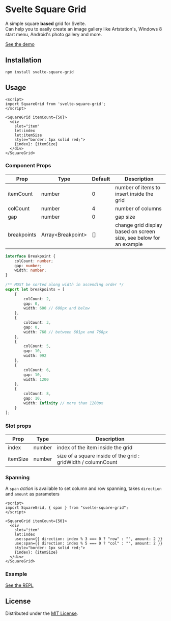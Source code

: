 # Svelte Square Grid

A simple square **based** grid for Svelte. <br> Can help you to easily create an image gallery like Artstation's, Windows 8 start menu, Android's photo gallery and more.

[See the demo](https://anotherempty.github.io/svelte-square-grid/)

## Installation

```shell
npm install svelte-square-grid
```

## Usage

```svelte
<script>
import SquareGrid from 'svelte-square-grid';
</script>

<SquareGrid itemCount={50}>
  <div 
    slot="item" 
    let:index 
    let:itemSize
    style="border: 1px solid red;">
    {index}: {itemSize}
  </div>
</SquareGrid>
```

### Component Props

| Prop        | Type              | Default     | Description                                                           |
|-------------|-------------------|-------------|-----------------------------------------------------------------------|
| itemCount   | number            | 0           | number of items to insert inside the grid                             |
| colCount    | number            | 4           | number of columns                                                     |
| gap         | number            | 0           | gap size                                                              |
| breakpoints | Array\<Breakpoint> | [] | change grid display based on screen size, see below for an example |


```ts
interface Breakpoint {
	colCount: number;
	gap: number;
	width: number;
}
  
/** MUST be sorted along width in ascending order */
export let breakpoints = [
	{
		colCount: 2,
		gap: 0,
		width: 600 // 600px and below
	},
	{
		colCount: 3,
		gap: 0,
		width: 768 // between 601px and 768px
	},
	{
		colCount: 5,
		gap: 10,
		width: 992
	},
	{
		colCount: 6,
		gap: 10,
		width: 1200
	},
	{
		colCount: 8,
		gap: 10,
		width: Infinity // more than 1200px
	}
];
```

### Slot props

| Prop     | Type     | Description                                                         |
|----------|----------|---------------------------------------------------------------------|
| index    | number   | index of the item inside the grid                                   |
| itemSize | number   | size of a square inside of the grid : gridWidth / columnCount       |

### Spanning

A `span` *action* is available to set column and row spanning, takes `direction` and `amount` as parameters

```svelte
<script>
import SquareGrid, { span } from "svelte-square-grid";
</script>

<SquareGrid itemCount={50}>
  <div 
    slot="item"
    let:index
    use:span={{ direction: index % 3 === 0 ? "row" : "", amount: 2 }}
    use:span={{ direction: index % 5 === 0 ? "col" : "", amount: 2 }}
    style="border: 1px solid red;">
    {index}: {itemSize}
  </div>
</SquareGrid>

```

### Example

[See the REPL](https://svelte.dev/repl/5ab1e524a3fd4bdd9ae59377a019ebd4?version=3.48.0)

## License

Distributed under the [MIT License](https://github.com/anotherempty/svelte-square-grid/blob/master/LICENSE.txt).